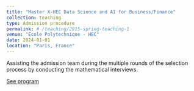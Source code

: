```yaml
---
title: "Master X-HEC Data Science and AI for Business/Finance"
collection: teaching
type: Admission procedure
permalink: # /teaching/2015-spring-teaching-1
venue: "Ecole Polytechnique - HEC"
date: 2024-01-01
location: "Paris, France"
---
```


Assisting the admission team during the multiple rounds of the selection process by conducting the mathematical interviews.

[See program](https://www.hec.edu/en/master-s-programs/double-degree-programs/double-degree-data-finance-x-hec)
